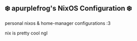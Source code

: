 <h2 alig="center"><b>❄️ apurplefrog's NixOS Configuration ❄️</b></h2>
personal nixos & home-manager configurations :3

nix is pretty cool ngl
